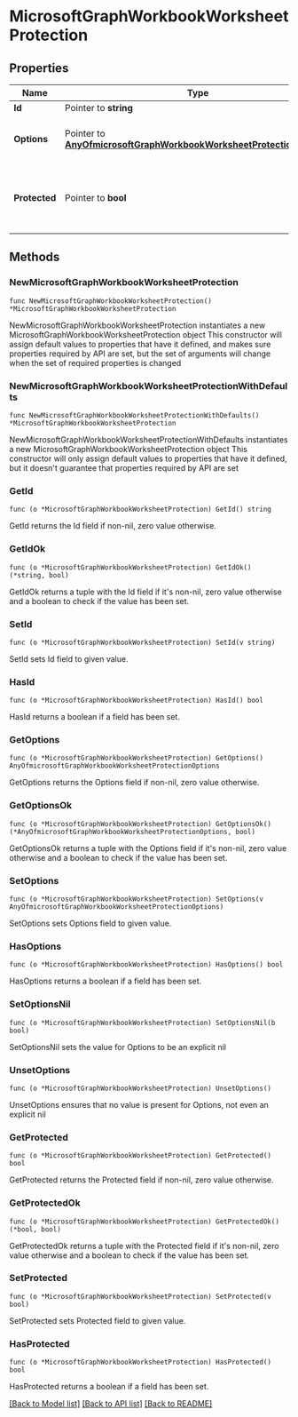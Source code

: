 # MicrosoftGraphWorkbookWorksheetProtection

## Properties

Name | Type | Description | Notes
------------ | ------------- | ------------- | -------------
**Id** | Pointer to **string** | Read-only. | [optional] 
**Options** | Pointer to [**AnyOfmicrosoftGraphWorkbookWorksheetProtectionOptions**](anyOf&lt;microsoft.graph.workbookWorksheetProtectionOptions&gt;.md) | Sheet protection options. Read-only. | [optional] 
**Protected** | Pointer to **bool** | Indicates if the worksheet is protected.  Read-only. | [optional] 

## Methods

### NewMicrosoftGraphWorkbookWorksheetProtection

`func NewMicrosoftGraphWorkbookWorksheetProtection() *MicrosoftGraphWorkbookWorksheetProtection`

NewMicrosoftGraphWorkbookWorksheetProtection instantiates a new MicrosoftGraphWorkbookWorksheetProtection object
This constructor will assign default values to properties that have it defined,
and makes sure properties required by API are set, but the set of arguments
will change when the set of required properties is changed

### NewMicrosoftGraphWorkbookWorksheetProtectionWithDefaults

`func NewMicrosoftGraphWorkbookWorksheetProtectionWithDefaults() *MicrosoftGraphWorkbookWorksheetProtection`

NewMicrosoftGraphWorkbookWorksheetProtectionWithDefaults instantiates a new MicrosoftGraphWorkbookWorksheetProtection object
This constructor will only assign default values to properties that have it defined,
but it doesn't guarantee that properties required by API are set

### GetId

`func (o *MicrosoftGraphWorkbookWorksheetProtection) GetId() string`

GetId returns the Id field if non-nil, zero value otherwise.

### GetIdOk

`func (o *MicrosoftGraphWorkbookWorksheetProtection) GetIdOk() (*string, bool)`

GetIdOk returns a tuple with the Id field if it's non-nil, zero value otherwise
and a boolean to check if the value has been set.

### SetId

`func (o *MicrosoftGraphWorkbookWorksheetProtection) SetId(v string)`

SetId sets Id field to given value.

### HasId

`func (o *MicrosoftGraphWorkbookWorksheetProtection) HasId() bool`

HasId returns a boolean if a field has been set.

### GetOptions

`func (o *MicrosoftGraphWorkbookWorksheetProtection) GetOptions() AnyOfmicrosoftGraphWorkbookWorksheetProtectionOptions`

GetOptions returns the Options field if non-nil, zero value otherwise.

### GetOptionsOk

`func (o *MicrosoftGraphWorkbookWorksheetProtection) GetOptionsOk() (*AnyOfmicrosoftGraphWorkbookWorksheetProtectionOptions, bool)`

GetOptionsOk returns a tuple with the Options field if it's non-nil, zero value otherwise
and a boolean to check if the value has been set.

### SetOptions

`func (o *MicrosoftGraphWorkbookWorksheetProtection) SetOptions(v AnyOfmicrosoftGraphWorkbookWorksheetProtectionOptions)`

SetOptions sets Options field to given value.

### HasOptions

`func (o *MicrosoftGraphWorkbookWorksheetProtection) HasOptions() bool`

HasOptions returns a boolean if a field has been set.

### SetOptionsNil

`func (o *MicrosoftGraphWorkbookWorksheetProtection) SetOptionsNil(b bool)`

 SetOptionsNil sets the value for Options to be an explicit nil

### UnsetOptions
`func (o *MicrosoftGraphWorkbookWorksheetProtection) UnsetOptions()`

UnsetOptions ensures that no value is present for Options, not even an explicit nil
### GetProtected

`func (o *MicrosoftGraphWorkbookWorksheetProtection) GetProtected() bool`

GetProtected returns the Protected field if non-nil, zero value otherwise.

### GetProtectedOk

`func (o *MicrosoftGraphWorkbookWorksheetProtection) GetProtectedOk() (*bool, bool)`

GetProtectedOk returns a tuple with the Protected field if it's non-nil, zero value otherwise
and a boolean to check if the value has been set.

### SetProtected

`func (o *MicrosoftGraphWorkbookWorksheetProtection) SetProtected(v bool)`

SetProtected sets Protected field to given value.

### HasProtected

`func (o *MicrosoftGraphWorkbookWorksheetProtection) HasProtected() bool`

HasProtected returns a boolean if a field has been set.


[[Back to Model list]](../README.md#documentation-for-models) [[Back to API list]](../README.md#documentation-for-api-endpoints) [[Back to README]](../README.md)


